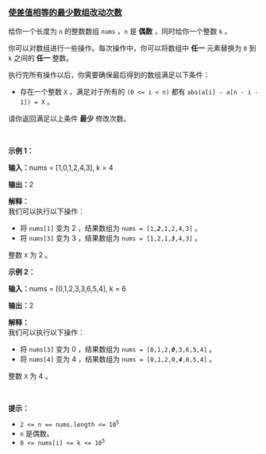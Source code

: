 ### [使差值相等的最少数组改动次数](https://leetcode-cn.com/problems/minimum-array-changes-to-make-differences-equal)

<p>给你一个长度为 <code>n</code>&nbsp;的整数数组&nbsp;<code>nums</code>&nbsp;，<code>n</code>&nbsp;是 <strong>偶数</strong>&nbsp;，同时给你一个整数&nbsp;<code>k</code>&nbsp;。</p>

<p>你可以对数组进行一些操作。每次操作中，你可以将数组中 <strong>任一</strong>&nbsp;元素替换为 <code>0</code>&nbsp;到 <code>k</code>&nbsp;之间的<strong>&nbsp;任一</strong>&nbsp;整数。</p>

<p>执行完所有操作以后，你需要确保最后得到的数组满足以下条件：</p>

<ul>
	<li>存在一个整数 <code>X</code>&nbsp;，满足对于所有的&nbsp;<code>(0 &lt;= i &lt; n)</code>&nbsp;都有&nbsp;<code>abs(a[i] - a[n - i - 1]) = X</code>&nbsp;。</li>
</ul>

<p>请你返回满足以上条件 <strong>最少</strong>&nbsp;修改次数。</p>

<p>&nbsp;</p>

<p><strong class="example">示例 1：</strong></p>

<div class="example-block">
<p><span class="example-io"><b>输入：</b>nums = [1,0,1,2,4,3], k = 4</span></p>

<p><span class="example-io"><b>输出：</b>2</span></p>

<p><strong>解释：</strong><br />
我们可以执行以下操作：</p>

<ul>
	<li>将&nbsp;<code>nums[1]</code>&nbsp;变为 2 ，结果数组为&nbsp;<code>nums = [1,<em><strong>2</strong></em>,1,2,4,3]</code>&nbsp;。</li>
	<li>将&nbsp;<code>nums[3]</code>&nbsp;变为 3 ，结果数组为&nbsp;<code>nums = [1,2,1,<em><strong>3</strong></em>,4,3]</code>&nbsp;。</li>
</ul>

<p>整数&nbsp;<code>X</code>&nbsp;为 2 。</p>
</div>

<p><strong class="example">示例 2：</strong></p>

<div class="example-block">
<p><span class="example-io"><b>输入：</b>nums = [0,1,2,3,3,6,5,4], k = 6</span></p>

<p><span class="example-io"><b>输出：</b>2</span></p>

<p><strong>解释：</strong><br />
我们可以执行以下操作：</p>

<ul>
	<li>将&nbsp;<code>nums[3]</code>&nbsp;变为 0 ，结果数组为&nbsp;<code>nums = [0,1,2,<em><strong>0</strong></em>,3,6,5,4]</code>&nbsp;。</li>
	<li>将&nbsp;<code>nums[4]</code>&nbsp;变为 4 ，结果数组为&nbsp;<code>nums = [0,1,2,0,<em><strong>4</strong></em>,6,5,4]</code>&nbsp;。</li>
</ul>

<p>整数 <code>X</code>&nbsp;为 4 。</p>
</div>

<p>&nbsp;</p>

<p><strong>提示：</strong></p>

<ul>
	<li><code>2 &lt;= n == nums.length &lt;= 10<sup>5</sup></code></li>
	<li><code>n</code>&nbsp;是偶数。</li>
	<li><code>0 &lt;= nums[i] &lt;= k &lt;= 10<sup>5</sup></code></li>
</ul>

